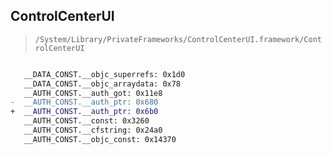 ## ControlCenterUI

> `/System/Library/PrivateFrameworks/ControlCenterUI.framework/ControlCenterUI`

```diff

   __DATA_CONST.__objc_superrefs: 0x1d0
   __DATA_CONST.__objc_arraydata: 0x78
   __AUTH_CONST.__auth_got: 0x11e8
-  __AUTH_CONST.__auth_ptr: 0x680
+  __AUTH_CONST.__auth_ptr: 0x6b0
   __AUTH_CONST.__const: 0x3260
   __AUTH_CONST.__cfstring: 0x24a0
   __AUTH_CONST.__objc_const: 0x14370

```
